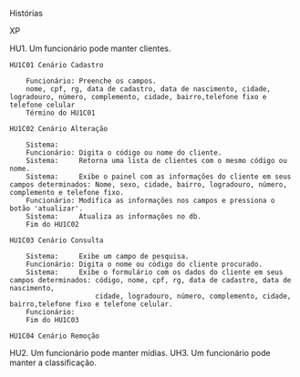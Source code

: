 Histórias

XP

HU1. Um funcionário pode manter clientes.

	HU1C01 Cenário Cadastro
	
		Funcionário: Preenche os campos.
		nome, cpf, rg, data de cadastro, data de nascimento, cidade, logradouro, número, complemento, cidade, bairro,telefone fixo e telefone celular
		Término do HU1C01
		
	HU1C02 Cenário Alteração
	
		Sistema:     
		Funcionário: Digita o código ou nome do cliente.
		Sistema:     Retorna uma lista de clientes com o mesmo código ou nome.
		Sistema:     Exibe o painel com as informações do cliente em seus campos determinados: Nome, sexo, cidade, bairro, logradouro, número, complemento e telefone fixo.
		Funcionário: Modifica as informações nos campos e pressiona o botão 'atualizar'.
		Sistema:     Atualiza as informações no db.
		Fim do HU1C02
		
	HU1C03 Cenário Consulta
	
		Sistema:     Exibe um campo de pesquisa.
		Funcionário: Digita o nome ou código do cliente procurado.
		Sistema:     Exibe o formulário com os dados do cliente em seus campos determinados: código, nome, cpf, rg, data de cadastro, data de nascimento, 
		                 cidade, logradouro, número, complemento, cidade, bairro,telefone fixo e telefone celular.
		Funcionário: 
		Fim do HU1C03

	HU1C04 Cenário Remoção


HU2. Um funcionário pode manter mídias.
UH3. Um funcionário pode manter a classificação.
